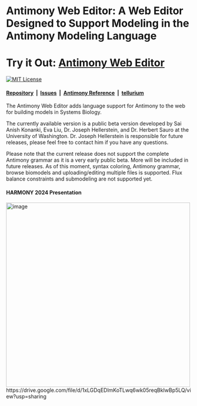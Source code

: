 # Antimony Web Editor: A Web Editor Designed to Support Modeling in the Antimony Modeling Language
# Try it Out: [Antimony Web Editor](https://sys-bio.github.io/AntimonyEditor/)

[![MIT License](https://img.shields.io/github/license/sys-bio/vscode-antimony)](https://github.com/evaxliu/evaxliu.github.io/blob/master/LICENSE)

#### [Repository](https://github.com/evaxliu/evaxliu.github.io)&nbsp;&nbsp;|&nbsp;&nbsp;[Issues](https://github.com/evaxliu/evaxliu.github.io/issues)&nbsp;&nbsp;|&nbsp;&nbsp;[Antimony Reference](https://tellurium.readthedocs.io/en/latest/antimony.html)&nbsp;&nbsp;|&nbsp;&nbsp;[tellurium](https://tellurium.readthedocs.io/en/latest/index.html)

The Antimony Web Editor adds language support for Antimony to the web for building models in Systems Biology.

The currently available version is a public beta version developed by Sai Anish Konanki, Eva Liu, Dr. Joseph Hellerstein, and Dr. Herbert Sauro at the University of Washington. Dr. Joseph Hellerstein is responsible for future releases, please feel free to contact him if you have any questions.

Please note that the current release does not support the complete Antimony grammar as it is a very early public beta. More will be included in future releases. As of this moment, syntax coloring, Antimony grammar, browse biomodels and uploading/editing multiple files is supported. Flux balance constraints and submodeling are not supported yet.

#### HARMONY 2024 Presentation
<img width="500" alt="image" src="https://github.com/sys-bio/AntimonyEditor/assets/69877857/3200293f-3c82-4693-bfa2-4ccbcf5ac630">
https://drive.google.com/file/d/1xLGDqEDlmKoTLwq6wk05reqBkIwBp5LQ/view?usp=sharing
